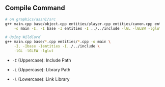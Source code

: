
## Compile Command
```bash
# on graphics/assn1/src
g++ main.cpp base/object.cpp entities/player.cpp entities/canon.cpp entities/attack.cpp entities/enemy.cpp entities/bullet.cpp \
    -o main -I. -I base -I entities -I ../../include -lGL -lGLEW -lglut

# Using WildCard
g++ main.cpp base/*.cpp entities/*.cpp -o main \
    -I. -Ibase -Ientities -I../../include \
    -lGL -lGLEW -lglut
```

- ``-I`` (Uppercase): Include Path

- ``-L`` (Uppercase): Library Path

- ``-l`` (Lowercase): Link Library

